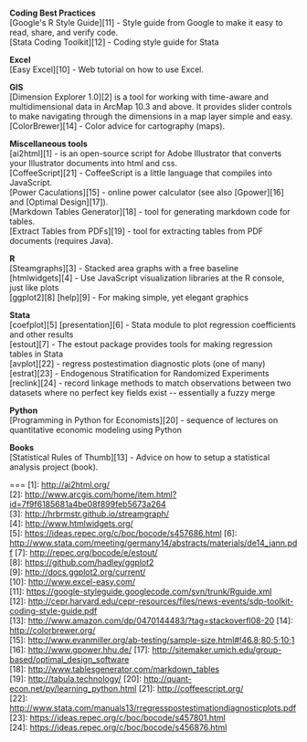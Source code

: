 ####   
**Coding Best Practices**  
[Google's R Style Guide][11] - Style guide from Google to make it easy to read, share, and verify code.  
[Stata Coding Toolkit][12] - Coding style guide for Stata  

**Excel**  
[Easy Excel][10] - Web tutorial on how to use Excel.

**GIS**  
[Dimension Explorer 1.0][2] is a tool for working with time-aware and multidimensional data in ArcMap 10.3 and above.  It provides slider controls to make navigating through the dimensions in a map layer simple and easy.  
[ColorBrewer][14] - Color advice for cartography (maps).  

**Miscellaneous tools**  
[ai2html][1] - is an open-source script for Adobe Illustrator that converts your Illustrator documents into html and css.  
[CoffeeScript][21] - CoffeeScript is a little language that compiles into JavaScript.  
[Power Caculations][15] - online power calculator (see also [Gpower][16] and [Optimal Design][17]).  
[Markdown Tables Generator][18] - tool for generating markdown code for tables.   
[Extract Tables from PDFs][19] - tool for extracting tables from PDF documents  (requires Java).

**R**  
[Steamgraphs][3] - Stacked area graphs with a free baseline  
[htmlwidgets][4] - Use JavaScript visualization libraries at the R console, just like plots  
[ggplot2][8] [help][9] - For making simple, yet elegant graphics


**Stata**    
[coefplot][5] [presentation][6] - Stata module to plot regression coefficients and other results  
[estout][7] - The estout package provides tools for making regression tables in Stata  
[avplot][22] - regress postestimation diagnostic plots (one of many)  
[estrat][23] - Endogenous Stratification for Randomized Experiments  
[reclink][24] - record linkage methods to match observations between two datasets where no perfect key fields exist -- essentially a fuzzy merge  

**Python**  
[Programming in Python for Economists][20] - sequence of lectures on quantitative economic modeling using Python  

**Books**  
[Statistical Rules of Thumb][13] - Advice on how to setup a statistical analysis project (book). 


===
[1]: http://ai2html.org/  
[2]: http://www.arcgis.com/home/item.html?id=7f9f6185681a4be08f899feb5673a264  
[3]: http://hrbrmstr.github.io/streamgraph/  
[4]: http://www.htmlwidgets.org/  
[5]: https://ideas.repec.org/c/boc/bocode/s457686.html
[6]: http://www.stata.com/meeting/germany14/abstracts/materials/de14_jann.pdf
[7]: http://repec.org/bocode/e/estout/  
[8]: https://github.com/hadley/ggplot2  
[9]: http://docs.ggplot2.org/current/  
[10]: http://www.excel-easy.com/  
[11]: https://google-styleguide.googlecode.com/svn/trunk/Rguide.xml  
[12]: http://cepr.harvard.edu/cepr-resources/files/news-events/sdp-toolkit-coding-style-guide.pdf  
[13]: http://www.amazon.com/dp/0470144483/?tag=stackoverfl08-20
[14]: http://colorbrewer.org/  
[15]: http://www.evanmiller.org/ab-testing/sample-size.html#!46.8;80;5;10;1
[16]: http://www.gpower.hhu.de/ 
[17]: http://sitemaker.umich.edu/group-based/optimal_design_software  
[18]: http://www.tablesgenerator.com/markdown_tables  
[19]: http://tabula.technology/
[20]: http://quant-econ.net/py/learning_python.html
[21]: http://coffeescript.org/  
[22]: http://www.stata.com/manuals13/rregresspostestimationdiagnosticplots.pdf  
[23]: https://ideas.repec.org/c/boc/bocode/s457801.html  
[24]: https://ideas.repec.org/c/boc/bocode/s456876.html  
